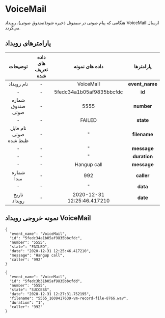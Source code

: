 ---
---
# VoiceMail

هنگامی که پیام صوتی در سیموتل ذخیره شود(صندوق صوتی)، رویداد  VoiceMail ارسال می‌گردد.


## پارامترهای رویداد
|        توضیحات        | داده های تعریف شده |       داده های نمونه       |  پارامترها |
|:---------------------:|:------------------:|:--------------------------:|:----------:|
|       نام رویداد      |          -         |          VoiceMail         | **event_name** |
|           -           |          -         |  5fedc34a1b05af9835bbcfdc  |     **id**     |
|    شماره صندوق صوتی   |          -         |            5555            |   **number**   |
|            -          |          -         |           FAILED           |    **state**   |
| نام فایل صوتی ظبط شده |          -         |              "             |  **filename**  |
|            -          |          -         |              "             |   **message**  |
|            -          |          -         |              "             |  **duration**  |
|            -          |          -         |         Hangup call        |   **message**  |
|       شماره مبدا      |          -         |             992            |   **caller**   |
|            -          |          -         |              "             |    **data**    |
|      تاریخ رویداد     |          -         | 2020-12-31 12:25:46.417210 |    **date**    |


## نمونه خروجی رویداد VoiceMail


```shell
{
  "event_name": "VoiceMail",
  "id": "5fedc34a1b05af9835bbcfdc",
  "number": "5555",
  "state": "FAILED",
  "date": "2020-12-31 12:25:46.417210",
  "message": "Hangup call",
  "caller": "992"
}
```

```shell
{
  "event_name": "VoiceMail",
  "id": "5fedc3b31b05af9835bbcfdd",
  "number": "5555",
  "state": "SUCCESS",
  "date": "2020-12-31 12:27:31.752195",
  "filename": "5555_1609417639-vm-record-file-8766.wav",
  "duration": "1",
  "caller": "992"
}
```